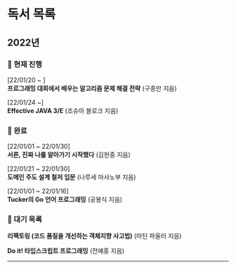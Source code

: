 # 독서 목록

## 2022년

### 📒 현재 진행

[22/01/20 ~ ]  
**프로그래밍 대회에서 배우는 알고리즘 문제 해결 전략** (구종만 지음)

[22/01/24 ~]  
**Effective JAVA 3/E** (조슈아 블로크 지음)

### 📗 완료

[22/01/01 ~ 22/01/30]  
**서른, 진짜 나를 알아가기 시작했다** (김현중 지음)  

[22/01/21 ~ 22/01/30]  
**도메인 주도 설계 철저 입문** (나루세 마사노부 지음)  

[22/01/01 ~ 22/01/16]  
**Tucker의 Go 언어 프로그래밍** (공봉식 지음)

### 📕 대기 목록

**리팩토링 (코드 품질을 개선하는 객체지향 사고법)** (마틴 파울러 지음)  

**Do it! 타입스크립트 프로그래밍** (전예홍 지음)

---